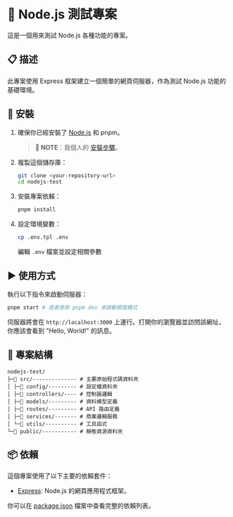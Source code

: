 # 🧪 Node.js 測試專案

這是一個用來測試 Node.js 各種功能的專案。

## 📋 描述

此專案使用 Express 框架建立一個簡單的網頁伺服器，作為測試 Node.js 功能的基礎環境。

## 🚀 安裝

1.  確保你已經安裝了 [Node.js](https://nodejs.org/) 和 pnpm。

    > **📝 NOTE**：我個人的 [安裝步驟](https://share.evernote.com/note/f80870ec-e2d3-2357-1bfa-2a8d224f1be3)。

2.  複製這個儲存庫：
    ```bash
    git clone <your-repository-url>
    cd nodejs-test
    ```
3.  安裝專案依賴：
    ```bash
    pnpm install
    ```
4.  設定環境變數：
    ```bash
    cp .env.tpl .env
    ```
    編輯 `.env` 檔案並設定相關參數

## ▶️ 使用方式

執行以下指令來啟動伺服器：

```bash
pnpm start # 或者使用 pnpm dev 來啟動開發模式
```

伺服器將會在 `http://localhost:3000` 上運行。打開你的瀏覽器並訪問該網址，你應該會看到 "Hello, World!" 的訊息。

## 📂 專案結構

```
nodejs-test/
├─📁 src/-------------- # 主要原始程式碼資料夾
│ ├─📁 config/--------- # 設定檔資料夾
│ ├─📁 controllers/---- # 控制器邏輯
│ ├─📁 models/--------- # 資料模型定義
│ ├─📁 routes/--------- # API 路由定義
│ ├─📁 services/------- # 商業邏輯服務
│ └─📁 utils/---------- # 工具函式
└─📁 public/----------- # 靜態資源資料夾
```

## 📦 依賴

這個專案使用了以下主要的依賴套件：

*   [Express](https://expressjs.com/): Node.js 的網頁應用程式框架。

你可以在 [package.json](c:\workspace\nodejs-test\package.json) 檔案中查看完整的依賴列表。
